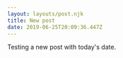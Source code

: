 ```yaml
---
layout: layouts/post.njk
title: New post
date: 2019-06-25T20:09:36.447Z
---
```

Testing a new post with  today's date.
